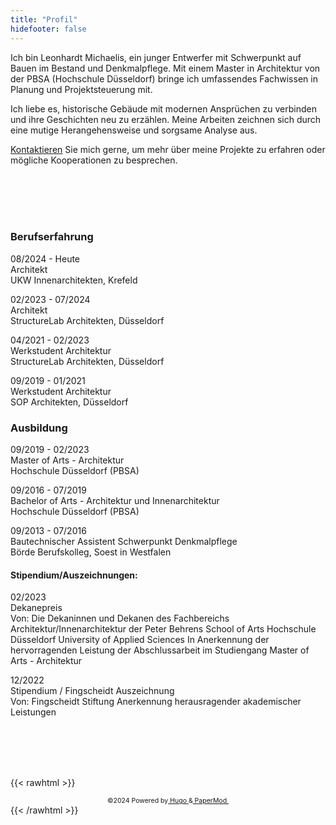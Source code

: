 ```yaml
---
title: "Profil"
hidefooter: false
---
```


Ich bin Leonhardt Michaelis, ein junger  Entwerfer mit Schwerpunkt auf Bauen im Bestand und Denkmalpflege. Mit einem Master in Architektur von der PBSA (Hochschule Düsseldorf) bringe ich umfassendes Fachwissen in Planung und Projektsteuerung mit.

Ich liebe es, historische Gebäude mit modernen Ansprüchen zu verbinden und ihre Geschichten neu zu erzählen. Meine Arbeiten zeichnen sich durch eine mutige Herangehensweise und sorgsame Analyse aus.

[Kontaktieren](https://leonhardt-michaelis.de/kontakt/) Sie mich gerne, um mehr über meine Projekte zu erfahren oder mögliche Kooperationen zu besprechen.

\
&nbsp;
\
&nbsp;
\
&nbsp;

### Berufserfahrung

08/2024 - Heute \
Architekt \
UKW Innenarchitekten, Krefeld

02/2023 - 07/2024 \
Architekt \
StructureLab Architekten, Düsseldorf


04/2021 - 02/2023 \
Werkstudent Architektur  \
StructureLab Architekten, Düsseldorf


09/2019 - 01/2021 \
Werkstudent Architektur \
SOP Architekten, Düsseldorf

### Ausbildung

09/2019 - 02/2023 \
Master of Arts - Architektur \
Hochschule Düsseldorf (PBSA)

09/2016 - 07/2019 \
Bachelor of Arts - Architektur und Innenarchitektur \
Hochschule Düsseldorf (PBSA)

09/2013 - 07/2016 \
Bautechnischer Assistent
Schwerpunkt Denkmalpflege \
Börde Berufskolleg, Soest in Westfalen

#### Stipendium/Auszeichnungen:

02/2023 \
Dekanepreis \
Von: Die Dekaninnen und Dekanen des Fachbereichs Architektur/Innenarchitektur der Peter Behrens School of Arts
Hochschule Düsseldorf University of Applied Sciences
In Anerkennung der hervorragenden Leistung der Abschlussarbeit im Studiengang Master of Arts - Architektur


12/2022 \
Stipendium / Fingscheidt Auszeichnung \
Von: Fingscheidt Stiftung
Anerkennung herausragender akademischer Leistungen

\
&nbsp;
\
&nbsp;
\
&nbsp;

{{< rawhtml >}}
<html>
 <span class="centerFooter1">
        ©2024       Powered by
        <a href="https://gohugo.io/" rel="noopener noreferrer" target="_blank"> &nbsp;Hugo&nbsp; </a> &
        <a href="https://github.com/adityatelange/hugo-PaperMod/" rel="noopener" target="_blank"> &nbsp;PaperMod&nbsp; </a>
</span>
<style>
    .centerFooter1 {
  text-align: center;
  margin-left: auto;
  margin-right: auto;
  display: flex;
  align-items: center;
  justify-content: center;
  font-size: 75%;
}
</style>
</html>
{{< /rawhtml >}}